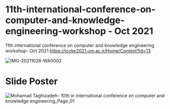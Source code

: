 # 11th-international-conference-on-computer-and-knowledge-engineering-workshop - Oct 2021
11th international conference on computer and knowledge engineering workshop- Oct 2021
https://iccke2021.um.ac.ir/Home/Content?id=13


![IMG-20211026-WA0002](https://user-images.githubusercontent.com/81808969/139118466-01b79e8f-6ec7-40aa-af08-fb28c13a8511.jpg)

# Slide Poster

![Mohamad Taghizadeh- 10th in international conference on computer and knowledge engineering_Page_01](https://user-images.githubusercontent.com/81808969/139119776-ac1d5e14-ebaf-4a6b-a297-d4efcb104eab.jpg)
